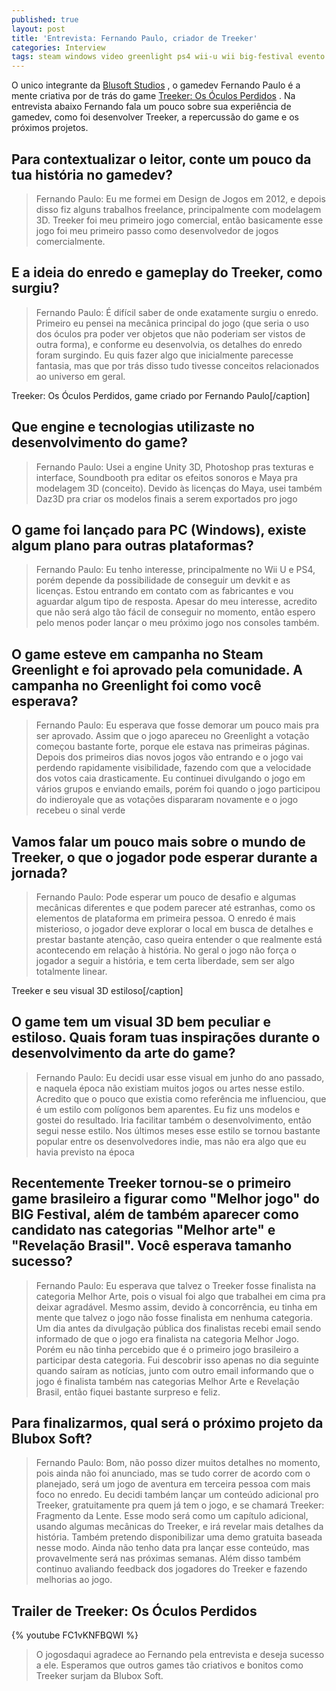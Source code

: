 ```yaml
---
published: true
layout: post
title: 'Entrevista: Fernando Paulo, criador de Treeker'
categories: Interview
tags: steam windows video greenlight ps4 wii-u wii big-festival evento blusoft-studios demo facebook entrevista
---
```

O unico integrante da <a href="https://www.facebook.com/bluboxsoft" target="_blank">Blusoft Studios</a>
, o gamedev Fernando Paulo é a mente criativa por de trás do game <a href="{{ site.baseurl }}/2015/05/17/games-brasileiros-finalistas-no-big-festival-2015/">Treeker: Os Óculos Perdidos</a>
. Na entrevista abaixo Fernando fala um pouco sobre sua experiência de gamedev, como foi desenvolver Treeker, a repercussão do game e os próximos projetos.

## Para contextualizar o leitor, conte um pouco da tua história no gamedev?
> Fernando Paulo: Eu me formei em Design de Jogos em 2012, e depois disso fiz alguns trabalhos freelance, principalmente com modelagem 3D. Treeker foi meu primeiro jogo comercial, então basicamente esse jogo foi meu primeiro passo como desenvolvedor de jogos comercialmente.

## E a ideia do enredo e gameplay do Treeker, como surgiu?
> Fernando Paulo: É difícil saber de onde exatamente surgiu o enredo. Primeiro eu pensei na mecânica principal do jogo (que seria o uso dos óculos pra poder ver objetos que não poderiam ser vistos de outra forma), e conforme eu desenvolvia, os detalhes do enredo foram surgindo. Eu quis fazer algo que inicialmente parecesse fantasia, mas que por trás disso tudo tivesse conceitos relacionados ao universo em geral.


 Treeker: Os Óculos Perdidos, game criado por Fernando Paulo[/caption]

## Que engine e tecnologias utilizaste no desenvolvimento do game?
> Fernando Paulo: Usei a engine Unity 3D, Photoshop pras texturas e interface, Soundbooth pra editar os efeitos sonoros e Maya pra modelagem 3D (conceito). Devido às licenças do Maya, usei também Daz3D pra criar os modelos finais a serem exportados pro jogo

## O game foi lançado para PC (Windows), existe algum plano para outras plataformas?
> Fernando Paulo: Eu tenho interesse, principalmente no Wii U e PS4, porém depende da possibilidade de conseguir um devkit e as licenças. Estou entrando em contato com as fabricantes e vou aguardar algum tipo de resposta. Apesar do meu interesse, acredito que não será algo tão fácil de conseguir no momento, então espero pelo menos poder lançar o meu próximo jogo nos consoles também.

## O game esteve em campanha no Steam Greenlight e foi aprovado pela comunidade. A campanha no Greenlight foi como você esperava?
> Fernando Paulo: Eu esperava que fosse demorar um pouco mais pra ser aprovado. Assim que o jogo apareceu no Greenlight a votação começou bastante forte, porque ele estava nas primeiras páginas. Depois dos primeiros dias novos jogos vão entrando e o jogo vai perdendo rapidamente visibilidade, fazendo com que a velocidade dos votos caia drasticamente. Eu continuei divulgando o jogo em vários grupos e enviando emails, porém foi quando o jogo participou do indieroyale que as votações dispararam novamente e o jogo recebeu o sinal verde

## Vamos falar um pouco mais sobre o mundo de Treeker, o que o jogador pode esperar durante a jornada?
> Fernando Paulo: Pode esperar um pouco de desafio e algumas mecânicas diferentes e que podem parecer até estranhas, como os elementos de plataforma em primeira pessoa. O enredo é mais misterioso, o jogador deve explorar o local em busca de detalhes e prestar bastante atenção, caso queira entender o que realmente está acontecendo em relação à história. No geral o jogo não força o jogador a seguir a história, e tem certa liberdade, sem ser algo totalmente linear.


 Treeker e seu visual 3D estiloso[/caption]

## O game tem um visual 3D bem peculiar e estiloso. Quais foram tuas inspirações durante o desenvolvimento da arte do game?
> Fernando Paulo: Eu decidi usar esse visual em junho do ano passado, e naquela época não existiam muitos jogos ou artes nesse estilo. Acredito que o pouco que existia como referência me influenciou, que é um estilo com polígonos bem aparentes. Eu fiz uns modelos e gostei do resultado. Iria facilitar também o desenvolvimento, então segui nesse estilo. Nos últimos meses esse estilo se tornou bastante popular entre os desenvolvedores indie, mas não era algo que eu havia previsto na época

## Recentemente Treeker tornou-se o primeiro game brasileiro a figurar como &quot;Melhor jogo&quot; do BIG Festival, além de também aparecer como candidato nas categorias &quot;Melhor arte&quot; e &quot;Revelação Brasil&quot;. Você esperava tamanho sucesso?
> Fernando Paulo: Eu esperava que talvez o Treeker fosse finalista na categoria Melhor Arte, pois o visual foi algo que trabalhei em cima pra deixar agradável. Mesmo assim, devido à concorrência, eu tinha em mente que talvez o jogo não fosse finalista em nenhuma categoria. Um dia antes da divulgação pública dos finalistas recebi email sendo informado de que o jogo era finalista na categoria Melhor Jogo. Porém eu não tinha percebido que é o primeiro jogo brasileiro a participar desta categoria. Fui descobrir isso apenas no dia seguinte quando saíram as notícias, junto com outro email informando que o jogo é finalista também nas categorias Melhor Arte e Revelação Brasil, então fiquei bastante surpreso e feliz.

## Para finalizarmos, qual será o próximo projeto da Blubox Soft?
> Fernando Paulo: Bom, não posso dizer muitos detalhes no momento, pois ainda não foi anunciado, mas se tudo correr de acordo com o planejado, será um jogo de aventura em terceira pessoa com mais foco no enredo. Eu decidi também lançar um conteúdo adicional pro Treeker, gratuitamente pra quem já tem o jogo, e se chamará Treeker: Fragmento da Lente. Esse modo será como um capítulo adicional, usando algumas mecânicas do Treeker, e irá revelar mais detalhes da história. Também pretendo disponibilizar uma demo gratuita baseada nesse modo. Ainda não tenho data pra lançar esse conteúdo, mas provavelmente será nas próximas semanas. Além disso também continuo avaliando feedback dos jogadores do Treeker e fazendo melhorias ao jogo.

## Trailer de Treeker: Os Óculos Perdidos
{% youtube FC1vKNFBQWI %}

> O jogosdaqui agradece ao Fernando pela entrevista e deseja sucesso a ele. Esperamos que outros games tão criativos e bonitos como Treeker surjam da Blubox Soft.